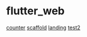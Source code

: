 # flutter_web
[counter](https://f69.github.io/flutter_web/counter)
[scaffold](https://f69.github.io/flutter_web/scaffold)
[landing](https://f69.github.io/flutter_web/landing)
[test2](https://f69.github.io/flutter_web/test2)
